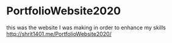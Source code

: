 # PortfolioWebsite2020

this was the website I was making in order to enhance my skills 
http://shrit1401.me/PortfolioWebsite2020/
